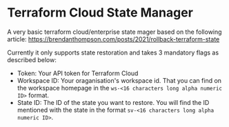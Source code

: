 # Terraform Cloud State Manager

A very basic terraform cloud/enterprise state mager based on the following article:
<https://brendanthompson.com/posts/2021/rollback-terraform-state>

Currently it only supports state restoration and takes 3 mandatory flags as described below:

* Token: Your API token for Terraform Cloud
* Workspace ID: Your oraganisation's workspace id. That you can find on the workspace homepage in the `ws-<16 characters long alpha numeric ID>` format.
* State ID: The ID of the state you want to restore. You will find the ID mentioned with the state in the format `sv-<16 characters long alpha numeric ID>`.
